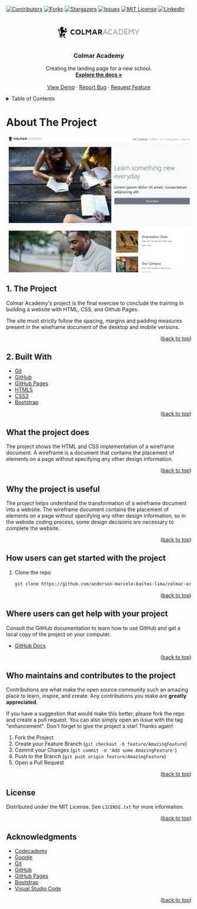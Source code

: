 <div id="top"></div>

<!-- PROJECT SHIELDS -->
<!--
*** I'm using markdown "reference style" links for readability.
*** Reference links are enclosed in brackets [ ] instead of parentheses ( ).
*** See the bottom of this document for the declaration of the reference variables
*** for contributors-url, forks-url, etc. This is an optional, concise syntax you may use.
*** https://www.markdownguide.org/basic-syntax/#reference-style-links
-->
[![Contributors][contributors-shield]][contributors-url]
[![Forks][forks-shield]][forks-url]
[![Stargazers][stars-shield]][stars-url]
[![Issues][issues-shield]][issues-url]
[![MIT License][license-shield]][license-url]
[![LinkedIn][linkedin-shield]][linkedin-url]

<!-- PROJECT LOGO -->
<br />
<div align="center">
  <a href="https://anderson-marcelo-bastos-lima.github.io/colmar-academy/">
    <img src="./docs/logo.jpg" alt="Logo">
  </a>

  <h3 align="center">Colmar Academy</h3>

  <p align="center">
    Creating the landing page for a new school.
    <br />
    <a href="https://github.com/anderson-marcelo-bastos-lima/colmar-academy#readme"><strong>Explore the docs »</strong></a>
    <br />
    <br />
    <a href="https://anderson-marcelo-bastos-lima.github.io/colmar-academy/">View Demo</a>
    ·
    <a href="https://github.com/anderson-marcelo-bastos-lima/colmar-academy/issues">Report Bug</a>
    ·
    <a href="https://github.com/anderson-marcelo-bastos-lima/colmar-academy/issues">Request Feature</a>
  </p>
</div>



<!-- TABLE OF CONTENTS -->
<details>
  <summary>Table of Contents</summary>
  <ol>
    <li>
      <a href="#about-the-project">About The Project</a>
      <ul>
        <li><a href="#built-with">Built With</a></li>
      </ul>
    </li>
    <li>
      <a href="#what-the-project-does">What the project does?</a>
    </li>
    <li><a href="#why-the-project-is-useful">Why the project is useful?</a></li>
    <li><a href="#how-users-can-get-started-with-the-project">How users can get started with the project?</a></li>
    <li><a href="#who-maintains-and-contributes-to-the-project">Who maintains and contributes to the project?</a></li>
    <li><a href="#license">License</a></li>
    <li><a href="#contact">Contact</a></li>
    <li><a href="#acknowledgments">Acknowledgments</a></li>
  </ol>
</details>



<!-- ABOUT THE PROJECT -->
# About The Project

[![Product Name Screen Shot][product-screenshot]](https://anderson-marcelo-bastos-lima.github.io/colmar-academy/)

## 1. The Project 
Colmar Academy's project is the final exercise to conclude the training in building a website with HTML, CSS, and Github Pages.  

The site must strictly follow the spacing, margins and padding measures present in the wireframe document of the desktop and mobile versions.

<p align="right">(<a href="#top">back to top</a>)</p>



## 2. Built With
* [Git](https://git-scm.com/)
* [GitHub](https://github.com/)
* [GitHub Pages](https://pages.github.com/)
* [HTML5](https://en.wikipedia.org/wiki/HTML5)
* [CSS3](https://en.wikipedia.org/wiki/CSS)
* [Bootstrap](https://getbootstrap.com)

<p align="right">(<a href="#top">back to top</a>)</p>



<!-- WHAT THE PROJECT DOES -->
## What the project does

The project shows the HTML and CSS implementation of a wireframe document.
A wireframe is a document that contains the placement of elements on a page without specifying any other design information.

<p align="right">(<a href="#top">back to top</a>)</p>



<!-- WHY THE PROJECT IS USEFUL -->
## Why the project is useful

The project helps understand the transformation of a wireframe document into a website.
The wireframe document contains the placement of elements on a page without specifying any other design information, so in the website coding process, some design decisions are necessary to complete the website.

<p align="right">(<a href="#top">back to top</a>)</p>



<!-- HOW USERS CAN GET STARTED WITH THE PROJECT -->
## How users can get started with the project

1. Clone the repo
   ```sh
   git clone https://github.com/anderson-marcelo-bastos-lima/colmar-academy.git
   ```

<p align="right">(<a href="#top">back to top</a>)</p>



<!-- WHERE USERS CAN GET HELP WITH YOUR PROJECT -->
## Where users can get help with your project

Consult the GitHub documentation to learn how to use GitHub and get a local copy of the project on your computer.

* [GitHub Docs](https://docs.github.com/)

<p align="right">(<a href="#top">back to top</a>)</p>



<!-- WHO MAINTAINS AND CONTRIBUTES TO THE PROJECT -->
## Who maintains and contributes to the project

Contributions are what make the open source community such an amazing place to learn, inspire, and create. Any contributions you make are **greatly appreciated**.

If you have a suggestion that would make this better, please fork the repo and create a pull request. You can also simply open an issue with the tag "enhancement".
Don't forget to give the project a star! Thanks again!

1. Fork the Project
2. Create your Feature Branch (`git checkout -b feature/AmazingFeature`)
3. Commit your Changes (`git commit -m 'Add some AmazingFeature'`)
4. Push to the Branch (`git push origin feature/AmazingFeature`)
5. Open a Pull Request

<p align="right">(<a href="#top">back to top</a>)</p>



<!-- LICENSE -->
## License

Distributed under the MIT License. See `LICENSE.txt` for more information.

<p align="right">(<a href="#top">back to top</a>)</p>



<!-- ACKNOWLEDGMENTS -->
## Acknowledgments

* [Codecademy](https://www.codecademy.com/)
* [Google](https://www.google.com/)
* [Git](https://git-scm.com/)
* [GitHub](https://github.com/)
* [GitHub Pages](https://pages.github.com/)
* [Bootstrap](https://getbootstrap.com/)
* [Visual Studio Code](https://code.visualstudio.com/)

<p align="right">(<a href="#top">back to top</a>)</p>



<!-- MARKDOWN LINKS & IMAGES -->
<!-- https://www.markdownguide.org/basic-syntax/#reference-style-links -->
[contributors-shield]: https://img.shields.io/github/contributors/anderson-marcelo-bastos-lima/colmar-academy.svg?style=for-the-badge
[contributors-url]: https://github.com/anderson-marcelo-bastos-lima/colmar-academy/graphs/contributors
[forks-shield]: https://img.shields.io/github/forks/anderson-marcelo-bastos-lima/colmar-academy.svg?style=for-the-badge
[forks-url]: https://github.com/anderson-marcelo-bastos-lima/colmar-academy/network/members
[stars-shield]: https://img.shields.io/github/stars/anderson-marcelo-bastos-lima/colmar-academy.svg?style=for-the-badge
[stars-url]: https://github.com/anderson-marcelo-bastos-lima/colmar-academy/stargazers
[issues-shield]: https://img.shields.io/github/issues/anderson-marcelo-bastos-lima/colmar-academy.svg?style=for-the-badge
[issues-url]: https://github.com/anderson-marcelo-bastos-lima/colmar-academy/issues
[license-shield]: https://img.shields.io/github/license/anderson-marcelo-bastos-lima/colmar-academy.svg?style=for-the-badge
[license-url]: https://github.com/anderson-marcelo-bastos-lima/colmar-academy/blob/main/LICENSE.txt
[linkedin-shield]: https://img.shields.io/badge/-LinkedIn-black.svg?style=for-the-badge&logo=linkedin&colorB=555
[linkedin-url]: https://www.linkedin.com/in/anderson-marcelo-bastos-lima/
[product-screenshot]: ./docs/Screenshot.jpg